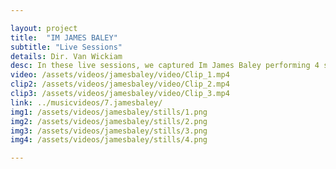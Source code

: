 ```yaml
---

layout: project
title:  "IM JAMES BALEY"
subtitle: "Live Sessions"
details: Dir. Van Wickiam
desc: In these live sessions, we captured Im James Baley performing 4 songs in a simple, strippped down manner which contrasted the original recordings. We supported this visually by having a similarly simple set, with only 1 of 4 videos having any sort of set pieces. 
video: /assets/videos/jamesbaley/video/Clip_1.mp4
clip2: /assets/videos/jamesbaley/video/Clip_2.mp4
clip3: /assets/videos/jamesbaley/video/Clip_3.mp4
link: ../musicvideos/7.jamesbaley/
img1: /assets/videos/jamesbaley/stills/1.png
img2: /assets/videos/jamesbaley/stills/2.png
img3: /assets/videos/jamesbaley/stills/3.png
img4: /assets/videos/jamesbaley/stills/4.png

---
```

